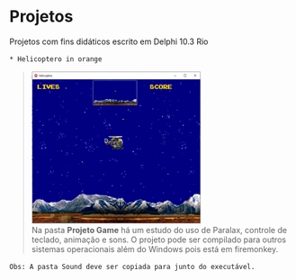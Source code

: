 # Projetos
Projetos com fins didáticos escrito em Delphi 10.3 Rio

```diff
* Helicoptero in orange
```

> <img src="https://github.com/CyberRocha/Projetos/blob/master/Projeto%20Game/Helicoptero.png?raw=true" width="300" height="270"><br>
> Na pasta <b>Projeto Game</b> há um estudo do uso de Paralax, controle de teclado, animação e sons. O projeto pode ser compilado para outros sistemas operacionais além do Windows pois está em firemonkey.
```
Obs: A pasta Sound deve ser copiada para junto do executável.
```
